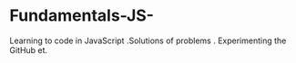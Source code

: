 # Fundamentals-JS-
Learning to code in JavaScript .Solutions of problems .
Experimenting the GitHub et.
